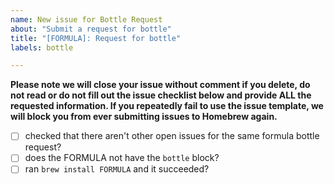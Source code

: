 ```yaml
---
name: New issue for Bottle Request
about: "Submit a request for bottle"
title: "[FORMULA]: Request for bottle"
labels: bottle

---
```


**Please note we will close your issue without comment if you delete, do not read or do not fill out the issue checklist below and provide ALL the requested information. If you repeatedly fail to use the issue template, we will block you from ever submitting issues to Homebrew again.**

- [ ] checked that there aren't other open issues for the same formula bottle request?
- [ ] does the FORMULA not have the `bottle` block?
- [ ] ran `brew install FORMULA` and it succeeded?
